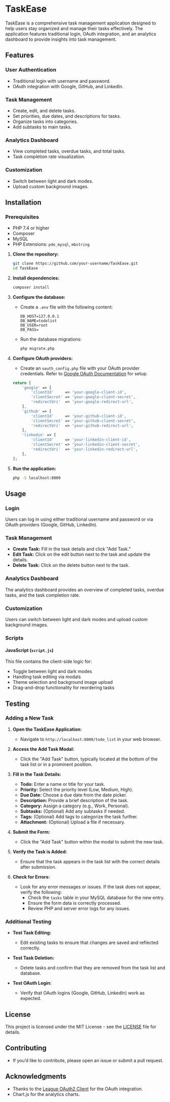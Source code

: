 # TaskEase

TaskEase is a comprehensive task management application designed to help users stay organized and manage their tasks effectively. The application features traditional login, OAuth integration, and an analytics dashboard to provide insights into task management.

## Features

### User Authentication
- Traditional login with username and password.
- OAuth integration with Google, GitHub, and LinkedIn.

### Task Management
- Create, edit, and delete tasks.
- Set priorities, due dates, and descriptions for tasks.
- Organize tasks into categories.
- Add subtasks to main tasks.

### Analytics Dashboard
- View completed tasks, overdue tasks, and total tasks.
- Task completion rate visualization.

### Customization
- Switch between light and dark modes.
- Upload custom background images.

## Installation

### Prerequisites
- PHP 7.4 or higher
- Composer
- MySQL
- PHP Extensions: `pdo_mysql`, `mbstring`

1. **Clone the repository:**
    ```bash
    git clone https://github.com/your-username/TaskEase.git
    cd TaskEase
    ```

2. **Install dependencies:**
    ```bash
    composer install
    ```

3. **Configure the database:**
    - Create a `.env` file with the following content:
      ```env
      DB_HOST=127.0.0.1
      DB_NAME=todolist
      DB_USER=root
      DB_PASS=
      ```
    - Run the database migrations:
      ```bash
      php migrate.php
      ```

4. **Configure OAuth providers:**
    - Create an `oauth_config.php` file with your OAuth provider credentials. Refer to [Google OAuth Documentation](https://developers.google.com/identity/protocols/oauth2) for setup.
    ```php
    return [
        'google' => [
            'clientId'     => 'your-google-client-id',
            'clientSecret' => 'your-google-client-secret',
            'redirectUri'  => 'your-google-redirect-url',
        ],
        'github' => [
            'clientId'     => 'your-github-client-id',
            'clientSecret' => 'your-github-client-secret',
            'redirectUri'  => 'your-github-redirect-url',
        ],
        'linkedin' => [
            'clientId'     => 'your-linkedin-client-id',
            'clientSecret' => 'your-linkedin-client-secret',
            'redirectUri'  => 'your-linkedin-redirect-url',
        ],
    ];
    ```

5. **Run the application:**
    ```bash
    php -S localhost:8000
    ```

## Usage

### Login
Users can log in using either traditional username and password or via OAuth providers (Google, GitHub, LinkedIn).

### Task Management
- **Create Task:** Fill in the task details and click "Add Task."
- **Edit Task:** Click on the edit button next to the task and update the details.
- **Delete Task:** Click on the delete button next to the task.

### Analytics Dashboard
The analytics dashboard provides an overview of completed tasks, overdue tasks, and the task completion rate.

### Customization
Users can switch between light and dark modes and upload custom background images.

### Scripts

#### JavaScript (`script.js`)
This file contains the client-side logic for:
- Toggle between light and dark modes
- Handling task editing via modals
- Theme selection and background image upload
- Drag-and-drop functionality for reordering tasks

## Testing

### Adding a New Task

1. **Open the TaskEase Application:**
   - Navigate to `http://localhost:8000/todo_list` in your web browser.

2. **Access the Add Task Modal:**
   - Click the "Add Task" button, typically located at the bottom of the task list or in a prominent position.

3. **Fill in the Task Details:**
   - **Todo:** Enter a name or title for your task.
   - **Priority:** Select the priority level (Low, Medium, High).
   - **Due Date:** Choose a due date from the date picker.
   - **Description:** Provide a brief description of the task.
   - **Category:** Assign a category (e.g., Work, Personal).
   - **Subtasks:** (Optional) Add any subtasks if needed.
   - **Tags:** (Optional) Add tags to categorize the task further.
   - **Attachment:** (Optional) Upload a file if necessary.

4. **Submit the Form:**
   - Click the "Add Task" button within the modal to submit the new task.

5. **Verify the Task is Added:**
   - Ensure that the task appears in the task list with the correct details after submission.

6. **Check for Errors:**
   - Look for any error messages or issues. If the task does not appear, verify the following:
     - Check the `tasks` table in your MySQL database for the new entry.
     - Ensure the form data is correctly processed.
     - Review PHP and server error logs for any issues.

### Additional Testing

- **Test Task Editing:**
  - Edit existing tasks to ensure that changes are saved and reflected correctly.

- **Test Task Deletion:**
  - Delete tasks and confirm that they are removed from the task list and database.

- **Test OAuth Login:**
  - Verify that OAuth logins (Google, GitHub, LinkedIn) work as expected.


## License
This project is licensed under the MIT License - see the [LICENSE](LICENSE) file for details.

## Contributing
- If you’d like to contribute, please open an issue or submit a pull request.

## Acknowledgments
- Thanks to the [League OAuth2 Client](https://github.com/thephpleague/oauth2-client) for the OAuth integration.
- Chart.js for the analytics charts.
